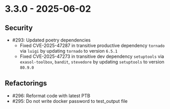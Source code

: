 # 3.3.0 - 2025-06-02

## Security

 - #293: Updated poetry dependencies
   * Fixed CVE-2025-47287 in transitive productive dependency `tornado` via `luigi` by updating `tornado` to version `6.5.1`
   * Fixed CVE-2025-47273 in transitive dev dependency `setuptools` via `exasol-toolbox`, `bandit`, `stevedore` by updating `setuptools` to version `80.9.0`

## Refactorings

 - #296: Reformat code with latest PTB
 - #295: Do not write docker password to test_output file

